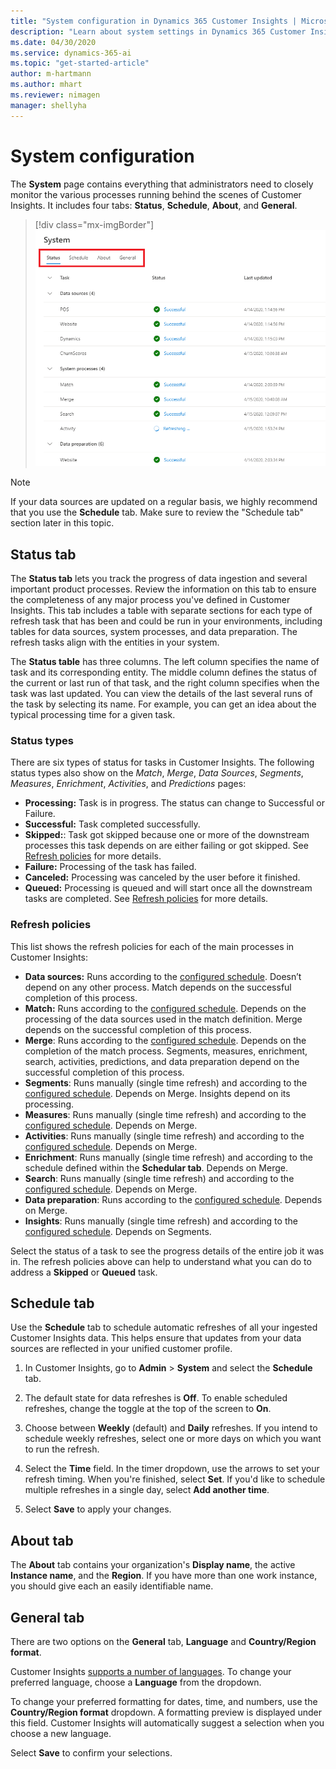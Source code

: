 ```yaml
---
title: "System configuration in Dynamics 365 Customer Insights | Microsoft Docs"
description: "Learn about system settings in Dynamics 365 Customer Insights."
ms.date: 04/30/2020
ms.service: dynamics-365-ai
ms.topic: "get-started-article"
author: m-hartmann
ms.author: mhart
ms.reviewer: nimagen
manager: shellyha
---
```


# System configuration

The **System** page contains everything that administrators need to closely monitor the various processes running behind the scenes of Customer Insights. It includes four tabs: **Status**, **Schedule**, **About**, and **General**.

> [!div class="mx-imgBorder"]
> ![System page](media/system-tabs.png "System page")

> [!NOTE]
> If your data sources are updated on a regular basis, we highly recommend that you use the **Schedule** tab. Make sure to review the "Schedule tab" section later in this topic.

## Status tab

The **Status tab** lets you track the progress of data ingestion and several important product processes. Review the information on this tab to ensure the completeness of any major process you've defined in Customer Insights. This tab includes a table with separate sections for each type of refresh task that has been and could be run in your environments, including tables for data sources, system processes, and data preparation. The refresh tasks align with the entities in your system.

The **Status table** has three columns. The left column specifies the name of task and its corresponding entity. The middle column defines the status of the current or last run of that task, and the right column specifies when the task was last updated. You can view the details of the last several runs of the task by selecting its name. For example, you can get an idea about the typical processing time for a given task.

### Status types

There are six types of status for tasks in Customer Insights. The following status types also show on the *Match*, *Merge*, *Data Sources*, *Segments*, *Measures*, *Enrichment*, *Activities*, and *Predictions* pages:

- **Processing:** Task is in progress. The status can change to Successful or Failure.
- **Successful:** Task completed successfully.
- **Skipped:**: Task got skipped because one or more of the downstream processes this task depends on are either failing or got skipped. See [Refresh policies](#refresh-policies) for more details.
- **Failure:** Processing  of the task has failed.
- **Canceled:** Processing was canceled by the user before it finished.
- **Queued:** Processing is queued and will start once all the downstream tasks are completed. See [Refresh policies](#refresh-policies) for more details.

### Refresh policies

This list shows the refresh policies for each of the main processes in Customer Insights:

- **Data sources:** Runs according to the [configured schedule](#schedule-tab). Doesn’t depend on any other process. Match depends on the successful completion of this process.
- **Match:** Runs according to the [configured schedule](#schedule-tab). Depends on the processing of the data sources used in the match definition. Merge depends on the successful completion of this process.
- **Merge**: Runs according to the [configured schedule](#schedule-tab). Depends on the completion of the match process. Segments, measures, enrichment, search, activities, predictions, and data preparation depend on the successful completion of this process.
- **Segments**: Runs manually (single time refresh) and according to the [configured schedule](#schedule-tab). Depends on Merge. Insights depend on its processing.
- **Measures**: Runs manually (single time refresh) and according to the [configured schedule](#schedule-tab). Depends on Merge.
- **Activities**: Runs manually (single time refresh) and according to the [configured schedule](#schedule-tab). Depends on Merge.
- **Enrichment**: Runs manually (single time refresh) and according to the schedule defined within the **Schedular tab**. Depends on Merge.
- **Search**: Runs manually (single time refresh) and according to the [configured schedule](#schedule-tab). Depends on Merge.
- **Data preparation**: Runs according to the [configured schedule](#schedule-tab). Depends on Merge.
- **Insights**: Runs manually (single time refresh) and according to the [configured schedule](#schedule-tab). Depends on Segments.

Select the status of a task to see the progress details of the entire job it was in. The refresh policies above can help to understand what you can do to address a **Skipped** or **Queued** task.

## Schedule tab

Use the **Schedule** tab to schedule automatic refreshes of all your ingested Customer Insights data. This helps ensure that updates from your data sources are reflected in your unified customer profile.

1. In Customer Insights, go to **Admin** > **System** and select the **Schedule** tab.

2. The default state for data refreshes is **Off**. To enable scheduled refreshes, change the toggle at the top of the screen to **On**.

3. Choose between **Weekly** (default) and **Daily** refreshes. If you intend to schedule weekly refreshes, select one or more days on which you want to run the refresh.

4. Select the **Time** field. In the timer dropdown, use the arrows to set your refresh timing. When you're finished, select **Set**. If you'd like to schedule multiple refreshes in a single day, select **Add another time**.

5. Select **Save** to apply your changes.

## About tab

The **About** tab contains your organization's **Display name**, the active **Instance name**, and the **Region**. If you have more than one work instance, you should give each an easily identifiable name.

## General tab

There are two options on the **General** tab, **Language** and **Country/Region format**.

Customer Insights [supports a number of languages](supported-languages.md). To change your preferred language, choose a **Language** from the dropdown.

To change your preferred formatting for dates, time, and numbers, use the **Country/Region format** dropdown. A formatting preview is displayed under this field. Customer Insights will automatically suggest a selection when you choose a new language.

Select **Save** to confirm your selections.
